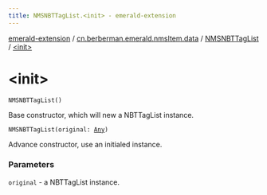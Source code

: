 ```yaml
---
title: NMSNBTTagList.<init> - emerald-extension
---
```


[emerald-extension](../../index.html) / [cn.berberman.emerald.nmsItem.data](../index.html) / [NMSNBTTagList](index.html) / [&lt;init&gt;](.)

# &lt;init&gt;

`NMSNBTTagList()`

Base constructor, which will new a NBTTagList instance.

`NMSNBTTagList(original: `[`Any`](https://kotlinlang.org/api/latest/jvm/stdlib/kotlin/-any/index.html)`)`

Advance constructor, use an initialed instance.

### Parameters

`original` - a NBTTagList instance.
